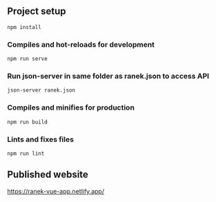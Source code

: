 ## Project setup
```
npm install
```

### Compiles and hot-reloads for development
```
npm run serve
```

### Run json-server in same folder as ranek.json to access API
```
json-server ranek.json
```

### Compiles and minifies for production
```
npm run build
```

### Lints and fixes files
```
npm run lint 
```

## Published website
https://ranek-vue-app.netlify.app/
